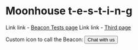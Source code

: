 <script type="text/javascript">!function(e,t,n){function a(){var e=t.getElementsByTagName("script")[0],n=t.createElement("script");n.type="text/javascript",n.async=!0,n.src="https://beacon-v2.helpscout.net",e.parentNode.insertBefore(n,e)}if(e.Beacon=n=function(t,n,a){e.Beacon.readyQueue.push({method:t,options:n,data:a})},n.readyQueue=[],"complete"===t.readyState)return a();e.attachEvent?e.attachEvent("onload",a):e.addEventListener("load",a,!1)}(window,document,window.Beacon||function(){});</script>
<script type="text/javascript">window.Beacon('init', '38f4b4ff-9b87-4e70-93ee-f26b50999142');
Beacon('config', {
hideFABOnMobile: true
});
Beacon('identify', {
  name: 'Paola',
  email: 'paola+stevezissou@helpscout.com',
  accountlookup: 'https:\/\/website.com\/profiles\/accountid={variable here}'
})
</script>



# Moonhouse t-e-s-t-i-n-g

Link link - [Beacon Tests page](https://paolapaoli.github.io/beacon-tests)
Link link - [Third page](https://paolapaoli.github.io/third-page)

Custom icon to call the Beacon:
<button type="button" id="beacon" onclick="return Beacon('open')">Chat with us</button>
